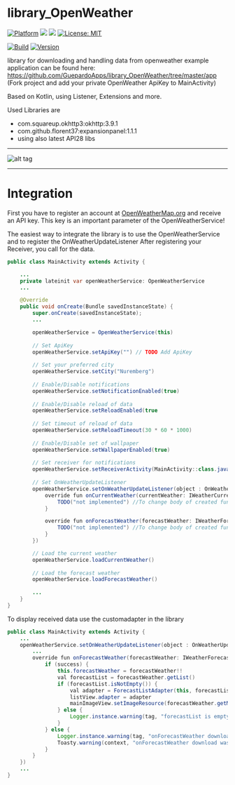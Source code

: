 # library_OpenWeather

[![Platform](https://img.shields.io/badge/platform-Android-blue.svg)](https://www.android.com)
<a target="_blank" href="https://www.paypal.me/GuepardoApps" title="Donate using PayPal"><img src="https://img.shields.io/badge/paypal-donate-blue.svg" /></a>
<a target="_blank" href="https://android-arsenal.com/api?level=21" title="API21+"><img src="https://img.shields.io/badge/API-21+-blue.svg" /></a>
[![License: MIT](https://img.shields.io/badge/License-MIT-blue.svg)](https://opensource.org/licenses/MIT)

[![Build](https://img.shields.io/badge/build-passing-green.svg)](https://github.com/GuepardoApps/library_OpenWeather/tree/master/releases)
[![Version](https://img.shields.io/badge/version-v1.0.2.180607-green.svg)](https://github.com/GuepardoApps/library_OpenWeather/tree/master/releases/openweather-2018-06-07.aar)

library for downloading and handling data from openweather
example application can be found here: https://github.com/GuepardoApps/library_OpenWeather/tree/master/app (Fork project and add your private OpenWeather ApiKey to MainActivity)

Based on Kotlin, using Listener, Extensions and more.

Used Libraries are
- com.squareup.okhttp3:okhttp:3.9.1
- com.github.florent37:expansionpanel:1.1.1
- using also latest API28 libs

---

![alt tag](https://github.com/GuepardoApps/library_OpenWeather/blob/master/screenshots/example_usage.png)

---

# Integration

First you have to register an account at [OpenWeatherMap.org](http://www.openweathermap.org/) and receive an API key.
This key is an important parameter of the OpenWeatherService!

The easiest way to integrate the library is to use the OpenWeatherService and to register the OnWeatherUpdateListener
After registering your Receiver, you call for the data.

```java
public class MainActivity extends Activity {

    ...
    private lateinit var openWeatherService: OpenWeatherService
    ...

    @Override
    public void onCreate(Bundle savedInstanceState) {
        super.onCreate(savedInstanceState);
        ...

        openWeatherService = OpenWeatherService(this)
		
        // Set ApiKey
        openWeatherService.setApiKey("") // TODO Add ApiKey
		
        // Set your preferred city
        openWeatherService.setCity("Nuremberg")
		
        // Enable/Disable notifications
        openWeatherService.setNotificationEnabled(true)
		
        // Enable/Disable reload of data
        openWeatherService.setReloadEnabled(true
		
        // Set timeout of reload of data
        openWeatherService.setReloadTimeout(30 * 60 * 1000)
		
        // Enable/Disable set of wallpaper
        openWeatherService.setWallpaperEnabled(true)
		
        // Set receiver for notifications
        openWeatherService.setReceiverActivity(MainActivity::class.java)
		
        // Set OnWeatherUpdateListener
        openWeatherService.setOnWeatherUpdateListener(object : OnWeatherUpdateListener {
            override fun onCurrentWeather(currentWeather: IWeatherCurrent?, success: Boolean) {
                TODO("not implemented") //To change body of created functions use File | Settings | File Templates.
            }

            override fun onForecastWeather(forecastWeather: IWeatherForecast?, success: Boolean) {
                TODO("not implemented") //To change body of created functions use File | Settings | File Templates.
            }
        })

        // Load the current weather
        openWeatherService.loadCurrentWeather()
		
        // Load the forecast weather
        openWeatherService.loadForecastWeather()
		
        ...
    }
}
```

To display received data use the customadapter in the library

```java
public class MainActivity extends Activity {
    ...
    openWeatherService.setOnWeatherUpdateListener(object : OnWeatherUpdateListener {
	    ...
        override fun onForecastWeather(forecastWeather: IWeatherForecast?, success: Boolean) {
            if (success) {
                this.forecastWeather = forecastWeather!!
                val forecastList = forecastWeather.getList()
                if (forecastList.isNotEmpty()) {
                    val adapter = ForecastListAdapter(this, forecastList)
                    listView.adapter = adapter
                    mainImageView.setImageResource(forecastWeather.getMostWeatherCondition().wallpaperId)
                } else {
                    Logger.instance.warning(tag, "forecastList is empty")
                }
            } else {
                Logger.instance.warning(tag, "onForecastWeather download was  not successfully")
                Toasty.warning(context, "onForecastWeather download was  not successfully", Toast.LENGTH_LONG).show()
            }
        }
    })
    ...
}
```